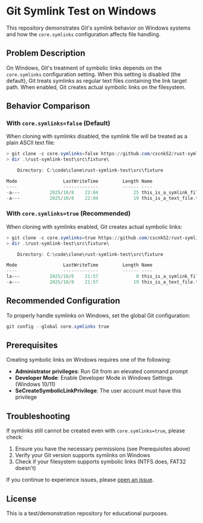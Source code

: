 # Git Symlink Test on Windows

This repository demonstrates Git's symlink behavior on Windows systems and how the `core.symlinks` configuration affects file handling.

## Problem Description

On Windows, Git's treatment of symbolic links depends on the `core.symlinks` configuration setting. When this setting is disabled (the default), Git treats symlinks as regular text files containing the link target path. When enabled, Git creates actual symbolic links on the filesystem.

## Behavior Comparison

### With `core.symlinks=false` (Default)

When cloning with symlinks disabled, the symlink file will be treated as a plain ASCII text file:

```powershell
> git clone -c core.symlinks=false https://github.com/cscnk52/rust-symlink-test
> dir .\rust-symlink-test\src\fixture\

    Directory: C:\code\clone\rust-symlink-test\src\fixture

Mode                 LastWriteTime         Length Name
----                 -------------         ------ ----
-a---           2025/10/8    22:04             25 this_is_a_symlink_file.txt
-a---           2025/10/8    22:04             19 this_is_a_text_file.txt
```

### With `core.symlinks=true` (Recommended)

When cloning with symlinks enabled, Git creates actual symbolic links:

```powershell
> git clone -c core.symlinks=true https://github.com/cscnk52/rust-symlink-test
> dir .\rust-symlink-test\src\fixture\

    Directory: C:\code\clone\rust-symlink-test\src\fixture

Mode                 LastWriteTime         Length Name
----                 -------------         ------ ----
la---           2025/10/8    21:57              0 this_is_a_symlink_file.txt -> .\this_is_a_text_file.txt
-a---           2025/10/8    21:57             19 this_is_a_text_file.txt
```

## Recommended Configuration

To properly handle symlinks on Windows, set the global Git configuration:

```powershell
git config --global core.symlinks true
```

## Prerequisites

Creating symbolic links on Windows requires one of the following:

- **Administrator privileges**: Run Git from an elevated command prompt
- **Developer Mode**: Enable Developer Mode in Windows Settings (Windows 10/11)
- **SeCreateSymbolicLinkPrivilege**: The user account must have this privilege

## Troubleshooting

If symlinks still cannot be created even with `core.symlinks=true`, please check:

1. Ensure you have the necessary permissions (see Prerequisites above)
2. Verify your Git version supports symlinks on Windows
3. Check if your filesystem supports symbolic links (NTFS does, FAT32 doesn't)

If you continue to experience issues, please [open an issue](https://github.com/cscnk52/rust-symlink-test/issues).

## License

This is a test/demonstration repository for educational purposes.
